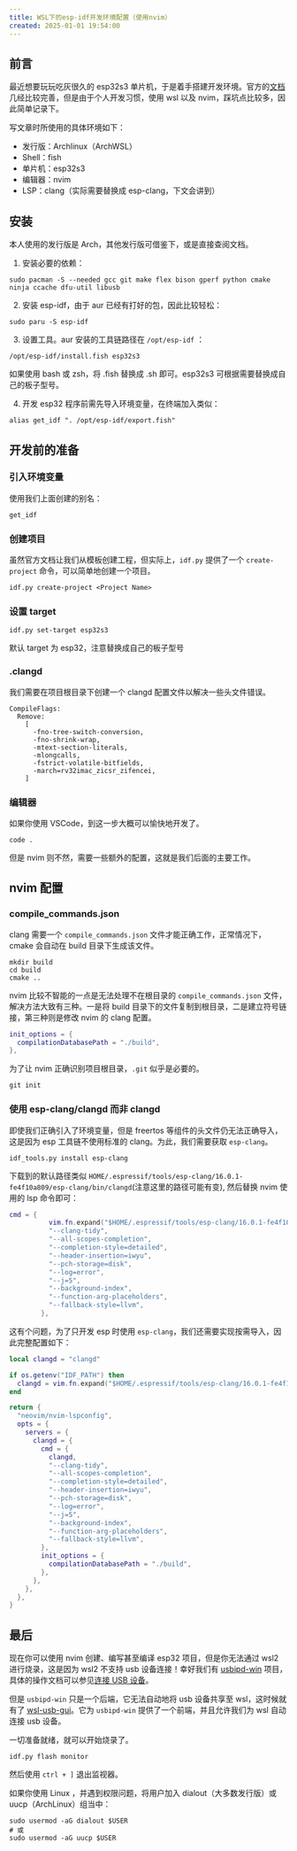 ```yaml
---
title: WSL下的esp-idf开发环境配置（使用nvim）
created: 2025-01-01 19:54:00
---
```

## 前言

最近想要玩玩吃灰很久的 esp32s3 单片机，于是着手搭建开发环境。官方的[文档](https://docs.espressif.com/projects/esp-idf/zh_CN/v5.3.2/esp32/get-started/)几经比较完善，但是由于个人开发习惯，使用 wsl 以及 nvim，踩坑点比较多，因此简单记录下。

写文章时所使用的具体环境如下：

- 发行版：Archlinux（ArchWSL）
- Shell：fish
- 单片机：esp32s3
- 编辑器：nvim
- LSP：clang（实际需要替换成 esp-clang，下文会讲到）

## 安装

本人使用的发行版是 Arch，其他发行版可借鉴下，或是直接查阅文档。

1. 安装必要的依赖：

```shell
sudo pacman -S --needed gcc git make flex bison gperf python cmake ninja ccache dfu-util libusb
```

2. 安装 esp-idf，由于 aur 已经有打好的包，因此比较轻松：

```shell
sudo paru -S esp-idf
```

3. 设置工具。aur 安装的工具链路径在 `/opt/esp-idf` ：

```shell
/opt/esp-idf/install.fish esp32s3
```

如果使用 bash 或 zsh，将 .fish 替换成 .sh 即可。esp32s3 可根据需要替换成自己的板子型号。

4. 开发 esp32 程序前需先导入环境变量，在终端加入类似：

```shell
alias get_idf ". /opt/esp-idf/export.fish"
```

## 开发前的准备

### 引入环境变量

使用我们上面创建的别名：

```shell
get_idf
```

### 创建项目

虽然官方文档让我们从模板创建工程，但实际上，`idf.py` 提供了一个 `create-project` 命令，可以简单地创建一个项目。

```shell
idf.py create-project <Project Name>
```

### 设置 target

```
idf.py set-target esp32s3
```

默认 target 为 esp32，注意替换成自己的板子型号

### .clangd

我们需要在项目根目录下创建一个 clangd 配置文件以解决一些头文件错误。

```.clangd
CompileFlags:
  Remove:
    [
      -fno-tree-switch-conversion,
      -fno-shrink-wrap,
      -mtext-section-literals,
      -mlongcalls,
      -fstrict-volatile-bitfields,
      -march=rv32imac_zicsr_zifencei,
    ]
```

### 编辑器

如果你使用 VSCode，到这一步大概可以愉快地开发了。

```shell
code .
```

但是 nvim 则不然，需要一些额外的配置，这就是我们后面的主要工作。

## nvim 配置

### compile_commands.json

clang 需要一个 `compile_commands.json` 文件才能正确工作，正常情况下，cmake 会自动在 build 目录下生成该文件。

```shell
mkdir build
cd build
cmake ..
```

nvim 比较不智能的一点是无法处理不在根目录的 `compile_commands.json` 文件，解决方法大致有三种。一是将 build 目录下的文件复制到根目录，二是建立符号链接，第三种则是修改 nvim 的 clang 配置。

```lua
init_options = {
  compilationDatabasePath = "./build",
},
```

为了让 nvim 正确识别项目根目录，`.git` 似乎是必要的。

```shell
git init
```

### 使用 esp-clang/clangd 而非 clangd

即使我们正确引入了环境变量，但是 freertos 等组件的头文件仍无法正确导入，这是因为 esp 工具链不使用标准的 clang。为此，我们需要获取 `esp-clang`。

```shell
idf_tools.py install esp-clang
```

下载到的默认路径类似 `HOME/.espressif/tools/esp-clang/16.0.1-fe4f10a809/esp-clang/bin/clangd`(注意这里的路径可能有变), 然后替换 nvim 使用的 lsp 命令即可：

```lua
cmd = {
          vim.fn.expand("$HOME/.espressif/tools/esp-clang/16.0.1-fe4f10a809/esp-clang/bin/clangd"),
          "--clang-tidy",
          "--all-scopes-completion",
          "--completion-style=detailed",
          "--header-insertion=iwyu",
          "--pch-storage=disk",
          "--log=error",
          "--j=5",
          "--background-index",
          "--function-arg-placeholders",
          "--fallback-style=llvm",
        },
```

这有个问题，为了只开发 esp 时使用 `esp-clang`，我们还需要实现按需导入，因此完整配置如下：

```lua
local clangd = "clangd"

if os.getenv("IDF_PATH") then
  clangd = vim.fn.expand("$HOME/.espressif/tools/esp-clang/16.0.1-fe4f10a809/esp-clang/bin/clangd")
end

return {
  "neovim/nvim-lspconfig",
  opts = {
    servers = {
      clangd = {
        cmd = {
          clangd,
          "--clang-tidy",
          "--all-scopes-completion",
          "--completion-style=detailed",
          "--header-insertion=iwyu",
          "--pch-storage=disk",
          "--log=error",
          "--j=5",
          "--background-index",
          "--function-arg-placeholders",
          "--fallback-style=llvm",
        },
        init_options = {
          compilationDatabasePath = "./build",
        },
      },
    },
  },
}
```

## 最后

现在你可以使用 nvim 创建、编写甚至编译 esp32 项目，但是你无法通过 wsl2 进行烧录，这是因为 wsl2 不支持 usb 设备连接！幸好我们有 [usbipd-win](https://github.com/dorssel/usbipd-win) 项目，具体的操作文档可以参见[连接 USB 设备](https://learn.microsoft.com/zh-cn/windows/wsl/connect-usb)。

但是 `usbipd-win` 只是一个后端，它无法自动地将 usb 设备共享至 wsl，这时候就有了 [wsl-usb-gui](https://gitlab.com/alelec/wsl-usb-gui#wsl-usb-gui)。它为 `usbipd-win` 提供了一个前端，并且允许我们为 wsl 自动连接 usb 设备。

一切准备就绪，就可以开始烧录了。

```shell
idf.py flash monitor
```

然后使用 `ctrl + ]` 退出监视器。

如果你使用 Linux ，并遇到权限问题，将用户加入 dialout（大多数发行版）或 uucp（ArchLinux）组当中：

```shell
sudo usermod -aG dialout $USER
# 或
sudo usermod -aG uucp $USER
```
